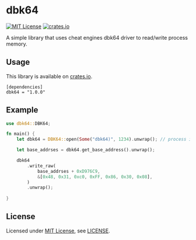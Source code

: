 # dbk64
[![MIT License](https://img.shields.io/badge/License-MIT-yellow.svg)](https://opensource.org/licenses/MIT)
[![crates.io](https://img.shields.io/crates/v/dbk64.svg)](https://crates.io/crates/dbk64)

A simple library that uses cheat engines dbk64 driver to read/write process memory.

## Usage
This library is available on [crates.io](https://crates.io/crates/dbk64).

```text
[dependencies]
dbk64 = "1.0.0"
```

## Example
```rust
use dbk64::DBK64;

fn main() {
    let dbk64 = DBK64::open(Some("dbk64)", 1234).unwrap(); // process id

    let base_addrses = dbk64.get_base_address().unwrap();

    dbk64
        .write_raw(
            base_addrses + 0xD976C9,
            &[0x48, 0x31, 0xc0, 0xFF, 0x86, 0x30, 0x08],
        )
        .unwrap();
    
}

```

## License
Licensed under [MIT License](https://opensource.org/licenses/MIT), see [LICENSE](LICENSE).
